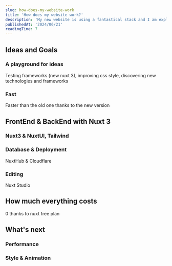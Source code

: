 ```yaml
---
slug: how-does-my-website-work
title: 'How does my website work?'
description: 'My new website is using a fantastical stack and I am explaining how my playground works'
publishedAt: '2024/06/21'
readingTime: 7
---
```


## Ideas and Goals

### A playground for ideas

Testing frameworks (new nuxt 3), improving css style, discovering new technologies and frameworks

### Fast

Faster than the old one thanks to the new version

## FrontEnd & BackEnd with Nuxt 3

### Nuxt3 & NuxtUI, Tailwind

### Database & Deployment

NuxtHub & Cloudflare

### Editing

Nuxt Studio

## How much everything costs

0 thanks to nuxt free plan

## What's next

### Performance

### Style & Animation